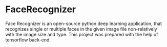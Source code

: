 # FaceRecognizer
Face Recognizer is an open-source python deep learning application, that recognizes single or multiple faces in the given image file non-relatively with the image size and type. This project was prepared with the help of tensorflow back-end.
